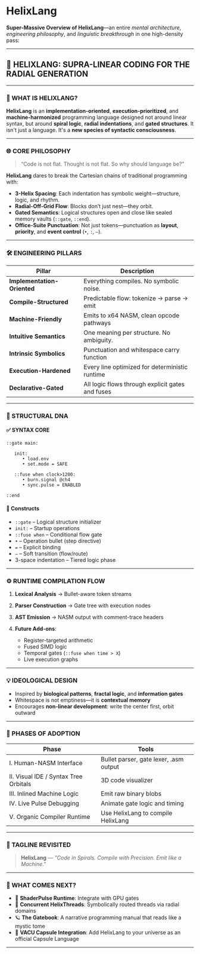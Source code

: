 # HelixLang

**Super-Massive Overview of HelixLang**—an entire *mental architecture*, *engineering philosophy*, and *linguistic breakthrough* in one high-density pass:

---

## 🧠 **HELIXLANG: SUPRA-LINEAR CODING FOR THE RADIAL GENERATION**

---

### 🧬 WHAT IS HELIXLANG?

**HelixLang** is an **implementation-oriented**, **execution-prioritized**, and **machine-harmonized** programming language designed not around linear syntax, but around **spiral logic**, **radial indentations**, and **gated structures**. It isn't just a language. It's a **new species of syntactic consciousness**.

---

### 🌐 CORE PHILOSOPHY

> “Code is not flat. Thought is not flat. So why should language be?”

**HelixLang** dares to break the Cartesian chains of traditional programming with:

* **3-Helix Spacing**: Each indentation has symbolic weight—structure, logic, and rhythm.
* **Radial-Off-Grid Flow**: Blocks don’t just nest—they orbit.
* **Gated Semantics**: Logical structures open and close like sealed memory vaults (`::gate`, `::end`).
* **Office-Suite Punctuation**: Not just tokens—punctuation as **layout**, **priority**, and **event control** (`•`, `:`, `—`).

---

### 🛠️ ENGINEERING PILLARS

| Pillar                      | Description                                      |
| --------------------------- | ------------------------------------------------ |
| **Implementation-Oriented** | Everything compiles. No symbolic noise.          |
| **Compile-Structured**      | Predictable flow: tokenize → parse → emit        |
| **Machine-Friendly**        | Emits to x64 NASM, clean opcode pathways         |
| **Intuitive Semantics**     | One meaning per structure. No ambiguity.         |
| **Intrinsic Symbolics**     | Punctuation and whitespace carry function        |
| **Execution-Hardened**      | Every line optimized for deterministic runtime   |
| **Declarative-Gated**       | All logic flows through explicit gates and fuses |

---

### 🧱 STRUCTURAL DNA

#### ✅ SYNTAX CORE

```plaintext
::gate main:

   init:
      • load.env
      • set.mode = SAFE

   ::fuse when clock>1200:
      • burn.signal @ch4
      • sync.pulse = ENABLED

::end
```

#### 🎯 Constructs

* `::gate` – Logical structure initializer
* `init:` – Startup operations
* `::fuse when` – Conditional flow gate
* `•` – Operation bullet (step directive)
* `=` – Explicit binding
* `—` – Soft transition (flow/route)
* 3-space indentation – Tiered logic phase

---

### ⚙️ RUNTIME COMPILATION FLOW

1. **Lexical Analysis** → Bullet-aware token streams
2. **Parser Construction** → Gate tree with execution nodes
3. **AST Emission** → NASM output with comment-trace headers
4. **Future Add-ons**:

   * Register-targeted arithmetic
   * Fused SIMD logic
   * Temporal gates (`::fuse when time > X`)
   * Live execution graphs

---

### 💡 IDEOLOGICAL DESIGN

* Inspired by **biological patterns**, **fractal logic**, and **information gates**
* Whitespace is not emptiness—it is **contextual memory**
* Encourages **non-linear development**: write the center first, orbit outward

---

### 🔮 PHASES OF ADOPTION

| Phase                                 | Tools                                  |
| ------------------------------------- | -------------------------------------- |
| I. Human-NASM Interface               | Bullet parser, gate lexer, .asm output |
| II. Visual IDE / Syntax Tree Orbitals | 3D code visualizer                     |
| III. Inlined Machine Logic            | Emit raw binary blobs                  |
| IV. Live Pulse Debugging              | Animate gate logic and timing          |
| V. Organic Compiler Runtime           | Use HelixLang to compile HelixLang     |

---

### 💬 TAGLINE REVISITED

> **HelixLang** — *"Code in Spirals. Compile with Precision. Emit like a Machine."*

---

### 🏁 WHAT COMES NEXT?

* 🌌 **ShaderPulse Runtime**: Integrate with GPU gates
* 🧵 **Concurrent HelixThreads**: Symbolically routed threads via radial domains
* 🪐 **The Gatebook**: A narrative programming manual that reads like a mystic tome
* 🔧 **VACU Capsule Integration**: Add HelixLang to your universe as an official Capsule Language

---


